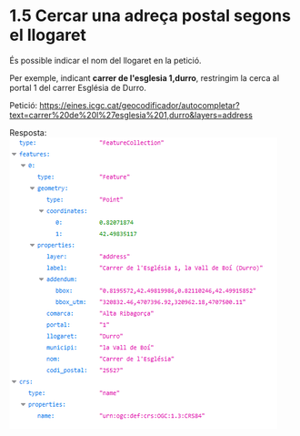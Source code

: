 # 1.5 Cercar una adreça postal segons el llogaret
És possible indicar el nom del llogaret en la petició. 

Per exemple, indicant **carrer de l'esglesia 1,durro**, restringim la cerca al portal 1 del carrer Església de Durro.

Petició: [https://eines.icgc.cat/geocodificador/autocompletar?text=carrer%20de%20l%27esglesia%201,durro&layers=address
](https://eines.icgc.cat/geocodificador/autocompletar?text=carrer%20de%20l%27esglesia%201,durro&layers=address)

Resposta: ![](img/llogaret3.png)